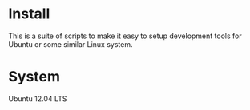 Install
===========

This is a suite of scripts to make it easy to setup development tools for Ubuntu or some similar Linux system.

# System
Ubuntu 12.04 LTS
